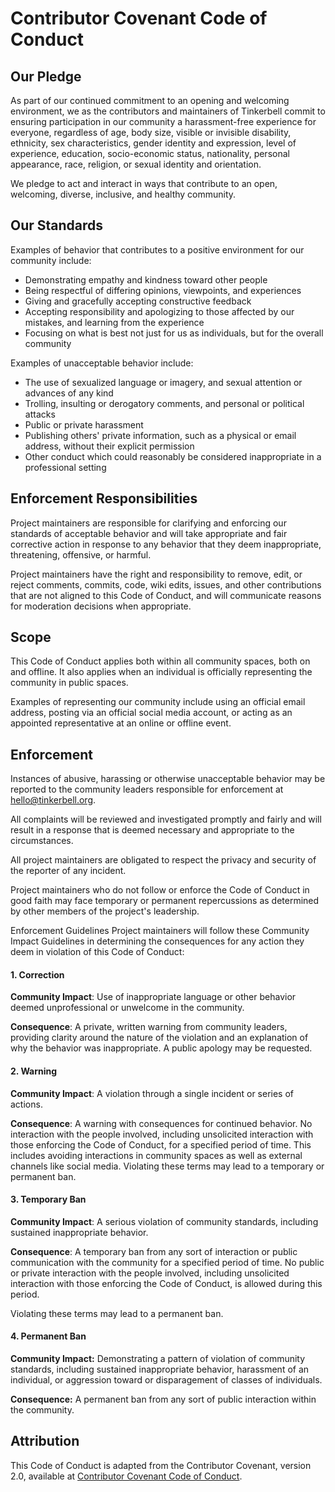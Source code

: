 # Contributor Covenant Code of Conduct

## Our Pledge
As part of our continued commitment to an opening and welcoming environment, we as the contributors and maintainers of Tinkerbell commit to ensuring participation in our community a harassment-free experience for everyone, regardless of age, body size, visible or invisible disability, ethnicity, sex characteristics, gender identity and expression, level of experience, education, socio-economic status, nationality, personal appearance, race, religion, or sexual identity and orientation.

We pledge to act and interact in ways that contribute to an open, welcoming, diverse, inclusive, and healthy community.

## Our Standards
Examples of behavior that contributes to a positive environment for our community include:
 - Demonstrating empathy and kindness toward other people
 - Being respectful of differing opinions, viewpoints, and experiences
 - Giving and gracefully accepting constructive feedback
 - Accepting responsibility and apologizing to those affected by our mistakes, and learning from the experience
 - Focusing on what is best not just for us as individuals, but for the overall community

Examples of unacceptable behavior include:
- The use of sexualized language or imagery, and sexual attention or advances of any kind 
- Trolling, insulting or derogatory comments, and personal or political attacks
- Public or private harassment
- Publishing others' private information, such as a physical or email address, without their explicit permission
- Other conduct which could reasonably be considered inappropriate in a professional setting

## Enforcement Responsibilities
Project maintainers are responsible for clarifying and enforcing our standards of acceptable behavior and will take appropriate and fair corrective action in response to any behavior that they deem inappropriate, threatening, offensive, or harmful.

Project maintainers have the right and responsibility to remove, edit, or reject comments, commits, code, wiki edits, issues, and other contributions that are not aligned to this Code of Conduct, and will communicate reasons for moderation decisions when appropriate.

## Scope
This Code of Conduct applies both within all community spaces, both on and offline. It also applies when an individual is officially representing the community in public spaces.

Examples of representing our community include using an official email address, posting via an official social media account, or acting as an appointed representative at an online or offline event.

## Enforcement
Instances of abusive, harassing or otherwise unacceptable behavior may be reported to the community leaders responsible for enforcement at hello@tinkerbell.org.

All complaints will be reviewed and investigated promptly and fairly and will result in a response that is deemed necessary and appropriate to the circumstances.

All project maintainers are obligated to respect the privacy and security of the reporter of any incident.

Project maintainers who do not follow or enforce the Code of Conduct in good faith may face temporary or permanent repercussions as determined by other members of the project's leadership.

Enforcement Guidelines
Project maintainers will follow these Community Impact Guidelines in determining the consequences for any action they deem in violation of this Code of Conduct:

#### 1. **Correction**
**Community Impact**: Use of inappropriate language or other behavior deemed unprofessional or unwelcome in the community.

**Consequence**: A private, written warning from community leaders, providing clarity around the nature of the violation and an explanation of why the behavior was inappropriate. A public apology may be requested.


#### 2. Warning
**Community Impact**: A violation through a single incident or series of actions.

**Consequence**: A warning with consequences for continued behavior. No interaction with the people involved, including unsolicited interaction with those enforcing the Code of Conduct, for a specified period of time. This includes avoiding interactions in community spaces as well as external channels like social media. Violating these terms may lead to a temporary or permanent ban.

#### 3. Temporary Ban
**Community Impact**: A serious violation of community standards, including
sustained inappropriate behavior.

**Consequence**: A temporary ban from any sort of interaction or public communication with the community for a specified period of time. No public or private interaction with the people involved, including unsolicited interaction with those enforcing the Code of Conduct, is allowed during this period.

Violating these terms may lead to a permanent ban.

#### 4. Permanent Ban
**Community Impact:** Demonstrating a pattern of violation of community standards, including sustained inappropriate behavior,  harassment of an individual, or aggression toward or disparagement of classes of individuals.

**Consequence:** A permanent ban from any sort of public interaction within the community.

## Attribution
This Code of Conduct is adapted from the Contributor Covenant, version 2.0, available at
[Contributor Covenant Code of Conduct](https://www.contributor-covenant.org/version/2/0/code_of_conduct.html).



